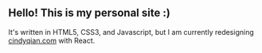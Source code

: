 ## Hello! This is my personal site :)

It's written in HTML5, CSS3, and Javascript, but I am currently redesigning [cindyqian.com](cindyqian.com) with React.